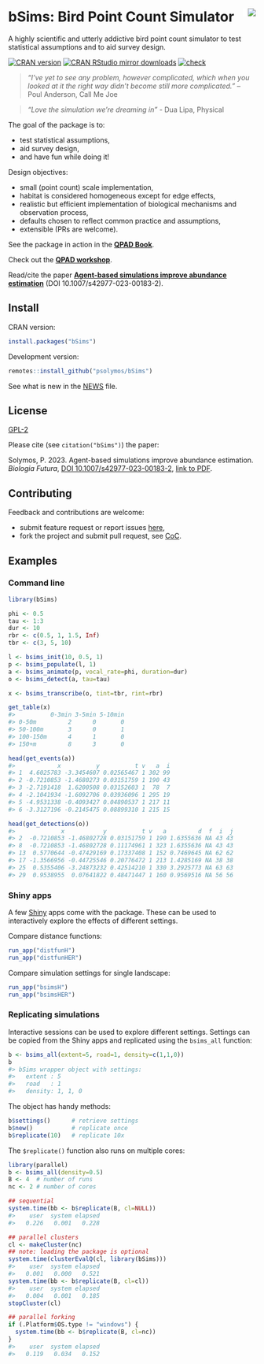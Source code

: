 # bSims: Bird Point Count Simulator <img src="https://raw.githubusercontent.com/psolymos/bSims/master/bsims.gif" align="right" style="padding-left:10px;background-color:white;" />

A highly scientific and utterly addictive bird point count simulator to
test statistical assumptions and to aid survey design.

[![CRAN
version](https://www.r-pkg.org/badges/version/bSims)](https://CRAN.R-project.org/package=bSims)
[![CRAN RStudio mirror
downloads](https://cranlogs.r-pkg.org/badges/grand-total/bSims)](https://peter.solymos.org/bSims/)
[![check](https://github.com/psolymos/bSims/actions/workflows/check.yml/badge.svg)](https://github.com/psolymos/bSims/actions/workflows/check.yml)

> *“I’ve yet to see any problem, however complicated, which when you
> looked at it the right way didn’t become still more complicated.”* –
> Poul Anderson, Call Me Joe

> *“Love the simulation we’re dreaming in”* - Dua Lipa, Physical

The goal of the package is to:

- test statistical assumptions,
- aid survey design,
- and have fun while doing it!

Design objectives:

- small (point count) scale implementation,
- habitat is considered homogeneous except for edge effects,
- realistic but efficient implementation of biological mechanisms and
  observation process,
- defaults chosen to reflect common practice and assumptions,
- extensible (PRs are welcome).

See the package in action in the [**QPAD
Book**](https://peter.solymos.org/qpad-book/).

Check out the [**QPAD
workshop**](https://peter.solymos.org/qpad-workshop/).

Read/cite the paper [**Agent-based simulations improve abundance
estimation**](https://rdcu.be/doDwI) (DOI 10.1007/s42977-023-00183-2).

## Install

CRAN version:

``` r
install.packages("bSims")
```

Development version:

``` r
remotes::install_github("psolymos/bSims")
```

See what is new in the [NEWS](NEWS.md) file.

## License

[GPL-2](https://www.gnu.org/licenses/old-licenses/gpl-2.0.html)

Please cite (see `citation("bSims")`) the paper:

Solymos, P. 2023. Agent-based simulations improve abundance estimation.
*Biologia Futura*, [DOI
10.1007/s42977-023-00183-2](https://doi.org/10.1007/s42977-023-00183-2),
[link to PDF](https://rdcu.be/doDwI).

## Contributing

Feedback and contributions are welcome:

- submit feature request or report issues
  [here](https://github.com/psolymos/bSims/issues),
- fork the project and submit pull request, see
  [CoC](CODE_OF_CONDUCT.md).

## Examples

### Command line

``` r
library(bSims)

phi <- 0.5
tau <- 1:3
dur <- 10
rbr <- c(0.5, 1, 1.5, Inf)
tbr <- c(3, 5, 10)

l <- bsims_init(10, 0.5, 1)
p <- bsims_populate(l, 1)
a <- bsims_animate(p, vocal_rate=phi, duration=dur)
o <- bsims_detect(a, tau=tau)

x <- bsims_transcribe(o, tint=tbr, rint=rbr)

get_table(x)
#>          0-3min 3-5min 5-10min
#> 0-50m         2      0       0
#> 50-100m       3      0       1
#> 100-150m      4      1       0
#> 150+m         8      3       0

head(get_events(a))
#>            x          y          t v   a  i
#> 1  4.6025783 -3.3454607 0.02565467 1 302 99
#> 2 -0.7210853 -1.4680273 0.03151759 1 190 43
#> 3 -2.7191418  1.6200508 0.03152603 1  78  7
#> 4 -2.1041934 -1.6092706 0.03936096 1 295 19
#> 5 -4.9531338 -0.4093427 0.04890537 1 217 11
#> 6 -3.3127196 -0.2145475 0.08899310 1 215 15

head(get_detections(o))
#>             x           y          t v   a         d  f  i  j
#> 2  -0.7210853 -1.46802728 0.03151759 1 190 1.6355636 NA 43 43
#> 8  -0.7210853 -1.46802728 0.11174961 1 323 1.6355636 NA 43 43
#> 13  0.5770644 -0.47429169 0.17337408 1 152 0.7469645 NA 62 62
#> 17 -1.3566956 -0.44725546 0.20776472 1 213 1.4285169 NA 38 38
#> 25  0.5355406 -3.24873232 0.42514210 1 330 3.2925773 NA 63 63
#> 29  0.9538955  0.07641822 0.48471447 1 160 0.9569516 NA 56 56
```

### Shiny apps

A few [Shiny](https://shiny.posit.co/) apps come with the package. These
can be used to interactively explore the effects of different settings.

Compare distance functions:

``` r
run_app("distfunH")
run_app("distfunHER")
```

Compare simulation settings for single landscape:

``` r
run_app("bsimsH")
run_app("bsimsHER")
```

### Replicating simulations

Interactive sessions can be used to explore different settings. Settings
can be copied from the Shiny apps and replicated using the `bsims_all`
function:

``` r
b <- bsims_all(extent=5, road=1, density=c(1,1,0))
b
#> bSims wrapper object with settings:
#>   extent : 5
#>   road   : 1
#>   density: 1, 1, 0
```

The object has handy methods:

``` r
b$settings()      # retrieve settings
b$new()           # replicate once
b$replicate(10)   # replicate 10x
```

The `$replicate()` function also runs on multiple cores:

``` r
library(parallel)
b <- bsims_all(density=0.5)
B <- 4  # number of runs
nc <- 2 # number of cores

## sequential
system.time(bb <- b$replicate(B, cl=NULL))
#>    user  system elapsed 
#>   0.226   0.001   0.228

## parallel clusters
cl <- makeCluster(nc)
## note: loading the package is optional
system.time(clusterEvalQ(cl, library(bSims)))
#>    user  system elapsed 
#>   0.001   0.000   0.521
system.time(bb <- b$replicate(B, cl=cl))
#>    user  system elapsed 
#>   0.004   0.001   0.185
stopCluster(cl)

## parallel forking
if (.Platform$OS.type != "windows") {
  system.time(bb <- b$replicate(B, cl=nc))
}
#>    user  system elapsed 
#>   0.119   0.034   0.152
```
